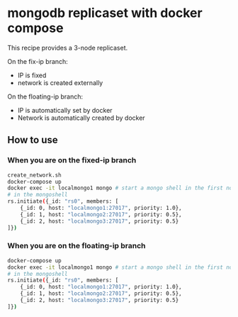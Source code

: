 # mongodb replicaset with docker compose

This recipe provides a 3-node replicaset.

On the fix-ip branch:

* IP is fixed
* network is created externally

On the floating-ip branch:

* IP is automatically set by docker
* Network is automatically created by docker

## How to use

### When you are on the fixed-ip branch

```bash
create_network.sh 
docker-compose up
docker exec -it localmongo1 mongo # start a mongo shell in the first node
# in the mongoshell
rs.initiate({_id: "rs0", members: [
    {_id: 0, host: "localmongo1:27017", priority: 1.0},
    {_id: 1, host: "localmongo2:27017", priority: 0.5},
    {_id: 2, host: "localmongo3:27017", priority: 0.5}
]})	
```

### When you are on the floating-ip branch

```bash
docker-compose up
docker exec -it localmongo1 mongo # start a mongo shell in the first node
# in the mongoshell
rs.initiate({_id: "rs0", members: [
    {_id: 0, host: "localmongo1:27017", priority: 1.0},
    {_id: 1, host: "localmongo2:27017", priority: 0.5},
    {_id: 2, host: "localmongo3:27017", priority: 0.5}
]})	
```
